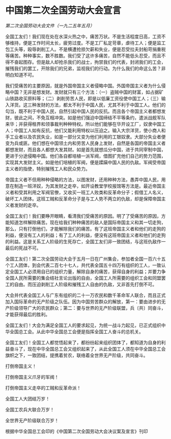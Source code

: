 # 中国第二次全国劳动大会宣言

*第二次全国劳动大会文件（一九二五年五月）*

全国工友们！我们现在处在水深火热之中，痛苦万状。不是生活程度日高，工资不够维持，便是工作时间太长，疲劳过度。不是工厂私定苛章，虐待工人；便是监工包工头等，殴辱剥削工人。不是横遭抢掠欠薪和失业，便是忍受拉夫封船苛捐重税等痛苦。种种事实，数不胜数。我们受了这许多痛苦，自然不能低头忍受，而且不得不奋起图存。但是敌人却抢杀我们的战士，拘禁我们的代表，封闭我们的工会，摧残我们的罢工，开除我们的兄弟，监视我们的行动。为什么我们的命这么苦？非明白知道不可。

 我们受痛苦的主要原因，就是外国帝国主义者侵略中国。外国帝国主义者为什么侵略中国？无非是想发财。发财就只有三个方法：（一）盗贼中国的财富，如占据矿山铁路收买原料等；（二）剥削劳苦人民，即是以低廉工资役使中国工人；（三）输入洋货。这三种发财的方法，都太不利于中国人民，尤其不利于中国工人。他们的勾当，既不利于中国人民，自然引起中国人民的反抗。而且各个帝国主义者都想发财，彼此之间，不免互相冲突。如是他们强迫中国缔结不平等条约，遣派战舰军队来华；并获得租界和领事裁判种种特权。所以他们能够在华开设工厂，奴隶中国工人；中国工人如有反抗，他们又能利用特权以压迫之。输入大宗洋货，使小商人和手工业者以及农民失业，如是一部分又变为他们利用的工银奴隶。大部分失业者便变为兵或匪。他们想在中国领土内和劳苦人民身上发财，自然是各国的帝国主义者都想发财，而且各人都想大发其财。如是首先就想瓜分中国，进于共同宰制中国，更进于分途侵略中国。他们各自都培植一派军阀，借图扩充他们自己的势力范围，实现其大发财主义。如是他们培植的军阀，便是蹂躏中国人民的仇敌。军阀受帝国主义者的指使，特别摧残工人和民众势力。

 帝国主义者不但用种种侵略的方法，以图发财，还用种种方法，愚弄中国人民，用意在制造一班洋奴，为其发财之走卒，如开设教堂学校报馆等方法是。最近帝国主义者和受其利用之军阀官僚，又收买一班工人败类和反革命分子；假借工人名义，破坏工人团体。这班工贼和反革命分子是与工人势不两立的仇敌，却是保障帝国主义者发财的走卒。

 全国工友们！我们要睁开眼睛，看清我们受痛苦的原因。明了了受痛苦的原因，方能知道怎样解除痛苦。现在给我们种种痛苦的敌人是国际帝国主义和其一切走狗，那么，只有打倒他们，才能解除我们的痛苦。有了这班帝国主义者和他们的走狗的利益，便没有工人的利益；有了工人的利益，便没有这班帝国主义者和他们的走狗的利益。这是关系工人阶级的生死存亡，全国工友们非一致团结，与这班仇敌作一最后的死战不可。

 全国工友们！第二次全国劳动大会于五月一日在广州集会，参加者全国一百六十五个工人团体，到会代表二百七十七人，共代表全国五十四万有组织的工人，一致认定全国工人必须用自已的组织力量，解除自身的痛苦，获得自身的利益；并要力争全国人民所需要的集会结社言论出版的自由，全国工人所需要的组织工会和同盟罢工的自由。而压迫剥削工人阶级和摧残工人自由的仇敌，又非首先打倒不可。

 大会并代表全国工人与广东有组织的二十一万农民和数千革命军人联合，而且正式加入国际革命的无产阶级之队伍。因为中国劳苦群众的解放，第一：要由进步的无产阶级领导广大的农民群众；第二：要与世界的无产阶级联盟，兵〔共〕同奋斗，才能获得最后的胜利。

 全国工友们！大会为满足全国工人的要求起见，为统一战斗力起见，已正式组织中华全国总工会。从此中华全国总工会便是指挥全国工人奋斗的总机关。

 全国工友们！全国工人都觉悟起来了，都纷纷起来组织团体了，都知道为自身的利益奋斗了，现在中华全国总工会又组织起来了，从此全国工人须在中华全国总工会旗帜之下，一致团结，提携着贫农，联络着全世界无产阶级，共同奋斗。

 打倒帝国主义！

 打倒帝国主义爪牙的军阀！

 打倒帝国主义走卒的工贼和反革命派！

 全国工人大团结万岁！

 全国工农兵大联合万岁！

 全世界无产阶级联合万岁！

根据中华全国总工会印的《中国第二次全国劳动大会决议案及宣言》刊印